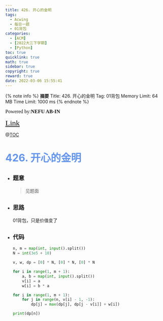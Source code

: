 ```yaml
---
title: 426. 开心的金明
tags:
  - Acwing
  - 每日一题
  - 01背包
categories:
  - [ACM]
  - [2022大三下学期]
  - [Python]
toc: true
quicklink: true
math: true
sidebar: true
copyright: true
reward: true
date: 2022-03-06 15:55:41
---
```



{% note info %}
**摘要**
Title: 426. 开心的金明
Tag: 01背包
Memory Limit: 64 MB
Time Limit: 1000 ms
{% endnote %}
<!-- more -->

<font size=3 face=楷体>Powered by:**NEFU AB-IN**</font>

<font color=#FFA500 size=5 face=楷体>[Link](https://www.acwing.com/problem/content/428/)</font>

@[TOC](文章目录)

# <font color=#6495ED size=6>426. 开心的金明</font>

* ## <font size=4 face=粗体>题意</font>

  >见题面

* ## <font size=4 face=粗体>思路</font>

  01背包，只是价值变了

* ## <font size=4 face=粗体>代码</font>

  ```python
  n, m = map(int, input().split())
  N = int(3e5 + 10)

  v, w, dp = [0] * N, [0] * N, [0] * N

  for i in range(1, m + 1):
      a, b = map(int, input().split())
      v[i] = a
      w[i] = b * a

  for i in range(1, m + 1):
      for j in range(n, v[i] - 1, -1):
          dp[j] = max(dp[j], dp[j - v[i]] + w[i])

  print(dp[n])
  ```